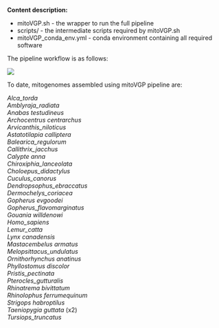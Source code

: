 <b>Content description:</b><br/>

- mitoVGP.sh - the wrapper to run the full pipeline<br/>
- scripts/ - the intermediate scripts required by mitoVGP.sh<br/>
- mitoVGP_conda_env.yml - conda environment containing all required software<br/>

The pipeline workflow is as follows:

<img src="https://github.com/GiulioF1/mitoVGP/blob/master/pipeline_v2.0/MitoVGP_pipeline_Rockefeller_v.2.0.png" />

To date, mitogenomes assembled using mitoVGP pipeline are:

<i>
Alca_torda<br/>
Amblyraja_radiata<br/>
Anabas testudineus<br/>
Archocentrus centrarchus<br/>
Arvicanthis_niloticus<br/>
Astatotilapia calliptera<br/>
Balearica_regulorum<br/>
Callithrix_jacchus<br/>
Calypte anna <br/>
Chiroxiphia_lanceolata<br/>
Choloepus_didactylus<br/>
Cuculus_canorus<br/>
Dendropsophus_ebraccatus<br/>
Dermochelys_coriacea<br/>
Gopherus evgoodei <br/>
Gopherus_flavomarginatus<br/>
Gouania willdenowi <br/>
Homo_sapiens<br/>
Lemur_catta<br/>
Lynx canadensis<br/>
Mastacembelus armatus<br/>
Melopsittacus_undulatus<br/>
Ornithorhynchus anatinus<br/>
Phyllostomus discolor<br/>
Pristis_pectinata<br/>
Pterocles_gutturalis<br/>
Rhinatrema bivittatum<br/>
Rhinolophus ferrumequinum<br/>
Strigops habroptilus<br/>
Taeniopygia guttata</i> (x2) <i><br/>
Tursiops_truncatus
</i>
